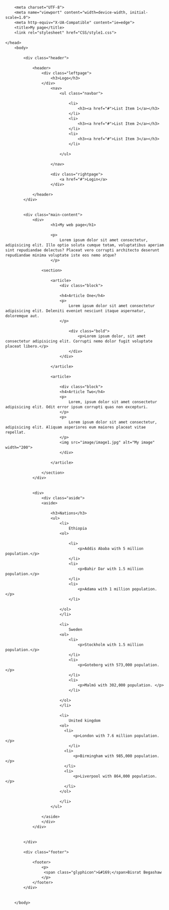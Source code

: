 <!DOCTYPE html>
<html lang="en">
    <head>

        <meta charset="UTF-8">
        <meta name="viewport" content="width=device-width, initial-scale=1.0">
        <meta http-equiv="X-UA-Compatible" content="ie=edge">
        <title>My page</title>
        <link rel="stylesheet" href="CSS/style1.css">
 
    </head>   
        <body>
            
            <div class="header">

                <header>
                    <div class="leftpage">
                        <h3>Logo</h3>
                    </div>
                        <nav>               
                            <ul class="navbar">
                        
                                <li>
                                    <h3><a href="#">List Item 1</a></h3>
                                </li> 
                                <li>
                                    <h3><a href="#">List Item 2</a></h3>
                                </li>
                                <li>
                                    <h3><a href="#">List Item 3</a></h3>
                                </li>
                        
                            </ul>

                        </nav>

                        <div class="rightpage">
                            <a href="#">Login</a> 
                        </div>         
                
                </header>
            </div>
        

            <div class="main-content">
                <div>                    
                        <h1>My web page</h1>  
            
                        <p>
                            Lorem ipsum dolor sit amet consectetur, adipisicing elit. Illo optio soluta cumque totam, voluptatibus aperiam sint repudiandae delectus? Placeat vero corrupti architecto deserunt repudiandae minima voluptate iste eos nemo atque?
                        </p>

                    <section>
           
                        <article>
                            <div class="block">

                            <h4>Article One</h4>
                            <p>
                                Lorem ipsum dolor sit amet consectetur adipisicing elit. Deleniti eveniet nesciunt itaque aspernatur, doloremque aut.
                            </p>

                                <div class="bold">
                                    <p>Lorem ipsum dolor, sit amet consectetur adipisicing elit. Corrupti nemo dolor fugit voluptate placeat libero.</p>
                                </div>
                            </div>
                
                        </article>
            
                        <article>
                        
                            <div class="block">
                            <h4>Article Two</h4>
                            <p>
                                Lorem, ipsum dolor sit amet consectetur adipisicing elit. Odit error ipsum corrupti quas non excepturi.
                            </p>
                            <p>
                                Lorem ipsum dolor sit amet consectetur, adipisicing elit. Aliquam asperiores eum maiores placeat vitae repellat.
                            </p>
                            <img src="image/image1.jpg" alt="My image" width="200">
                            </div>

                        </article>
             
                    </section>
                </div>


                <div>
                    <div class="aside">
                    <aside>

                        <h3>Nations</h3>
                        <ul>
                            <li>
                                Ethiopia
                            <ol>
                        
                                <li>
                                    <p>Addis Ababa with 5 million population.</p>
                                </li>
                                <li>
                                    <p>Bahir Dar with 1.5 million population.</p>
                                </li>
                                <li>
                                    <p>Adama with 1 million population.</p>
                                </li>

                            </ol>
                            </li>
                    
                            <li>
                                Sweden
                            <ol>
                                <li>
                                    <p>Stockholm with 1.5 million population.</p>
                                </li>
                                <li>
                                    <p>Goteborg with 573,000 population.</p>
                                </li>
                                <li>
                                    <p>Malmö with 302,000 population. </p>
                                </li>
                        
                            </ol>
                            </li>

                            <li>
                                United kingdom
                            <ol>
                              <li>
                                  <p>London with 7.6 million population.</p>
                                </li>
                              <li>
                                  <p>Birmingham with 985,000 population.</p>
                              </li>
                              <li>
                                  <p>Liverpool with 864,000 population.</p>
                              </li>
                            </ol>

                            </li>
                        </ul>
            
                    </aside>
                    </div>
                </div>
            

            </div>

            <div class="footer">

                <footer>
                    <p>
                     <span class="glyphicon">&#169;</span>Bisrat Begashaw
                    </p>
                </footer>
            </div>

    
        </body>
 
</html>
